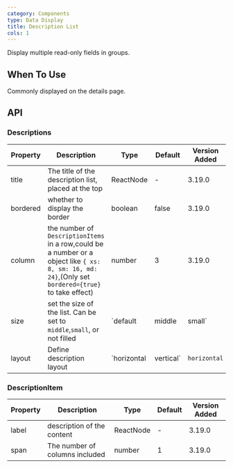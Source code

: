 ```yaml
---
category: Components
type: Data Display
title: Description List
cols: 1
---
```


Display multiple read-only fields in groups.

## When To Use

Commonly displayed on the details page.

## API

### Descriptions

| Property | Description | Type | Default | Version Added |
| --- | --- | --- | --- | --- |
| title | The title of the description list, placed at the top | ReactNode | - | 3.19.0 |
| bordered | whether to display the border | boolean | false | 3.19.0 |
| column | the number of `DescriptionItems` in a row,could be a number or a object like `{ xs: 8, sm: 16, md: 24}`,(Only set `bordered={true}` to take effect) | number | 3 | 3.19.0 |
| size | set the size of the list. Can be set to `middle`,`small`, or not filled | `default | middle | small` | false | 3.19.0 |
| layout | Define description layout | `horizontal | vertical` | `horizontal` | 3.19.8 |

### DescriptionItem

| Property | Description                    | Type      | Default | Version Added |
| -------- | ------------------------------ | --------- | ------- | ------------- |
| label    | description of the content     | ReactNode | -       | 3.19.0        |
| span     | The number of columns included | number    | 1       | 3.19.0        |
